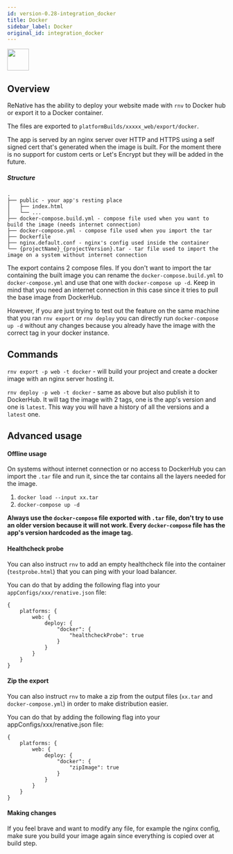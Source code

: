 ```yaml
---
id: version-0.28-integration_docker
title: Docker
sidebar_label: Docker
original_id: integration_docker
---
```



<img src="https://www.docker.com/sites/default/files/d8/2019-07/Moby-logo.png" height=50 />

## Overview

ReNative has the ability to deploy your website made with `rnv` to Docker hub or export it to a Docker container.

The files are exported to `platformBuilds/xxxxx_web/export/docker`. 

The app is served by an nginx server over HTTP and HTTPS using a self signed cert that's generated when the image is built. For the moment there is no support for custom certs or Let's Encrypt but they will be added in the future.

##### Structure

```
.
├── public - your app's resting place
│   ├── index.html
│   └── ...
├── docker-compose.build.yml - compose file used when you want to build the image (needs internet connection)
├── docker-compose.yml - compose file used when you import the tar
├── Dockerfile 
├── nginx.default.conf - nginx's config used inside the container
└── {projectName}_{projectVersion}.tar - tar file used to import the image on a system without internet connection

```

The export contains 2 compose files. If you don't want to import the tar containing the built image you can rename the `docker-compose.build.yml` to `docker-compose.yml` and use that one with `docker-compose up -d`. Keep in mind that you need an internet connection in this case since it tries to pull the base image from DockerHub.

However, if you are just trying to test out the feature on the same machine that you ran `rnv export` or `rnv deploy` you can directly run `docker-compose up -d` without any changes because you already have the image with the correct tag in your docker instance. 

## Commands

`rnv export -p web -t docker` - will build your project and create a docker image with an nginx server hosting it. 

`rnv deploy -p web -t docker` - same as above but also publish it to DockerHub. It will tag the image with 2 tags, one is the app's version and one is `latest`. This way you will have a history of all the versions and a `latest` one.

## Advanced usage

#### Offline usage

On systems without internet connection or no access to DockerHub you can import the `.tar` file and run it, since the tar contains all the layers needed for the image.

1. `docker load --input xx.tar`
2. `docker-compose up -d`

**Always use the `docker-compose` file exported with `.tar` file, don't try to use an older version because it will not work. Every `docker-compose` file has the app's version hardcoded as the image tag.**

#### Healthcheck probe

You can also instruct `rnv` to add an empty healthcheck file into the container (`testprobe.html`) that you can ping with your load balancer.

You can do that by adding the following flag into your `appConfigs/xxx/renative.json` file:

```
{
    platforms: {
        web: {
            deploy: {
                "docker": {
                    "healthcheckProbe": true
                }
            }
        }
    }
}
```

#### Zip the export

You can also instruct `rnv` to make a zip from the output files (`xx.tar` and `docker-compose.yml`) in order to make distribution easier.

You can do that by adding the following flag into your appConfigs/xxx/renative.json file:

```
{
    platforms: {
        web: {
            deploy: {
                "docker": {
                    "zipImage": true
                }
            }
        }
    }
}
```


#### Making changes

If you feel brave and want to modify any file, for example the nginx config, make sure you build your image again since everything is copied over at build step.